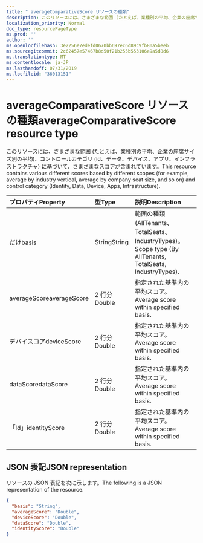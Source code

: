 ```yaml
---
title: " averageComparativeScore リソースの種類"
description: このリソースには、さまざまな範囲 (たとえば、業種別の平均、企業の座席サイズ別の平均)、コントロールカテゴリ (Id、データ、デバイス、アプリ、インフラストラクチャ) に基づいて、さまざまなスコアが含まれています。
localization_priority: Normal
doc_type: resourcePageType
ms.prod: ''
author: ''
ms.openlocfilehash: 3e2256e7edefd0670bb697ec6d89c9fb80a5beeb
ms.sourcegitcommit: 2c62457e57467b8d50f21b255b553106a9a5d8d6
ms.translationtype: MT
ms.contentlocale: ja-JP
ms.lasthandoff: 07/31/2019
ms.locfileid: "36013151"
---
```

#  <a name="averagecomparativescore-resource-type"></a><span data-ttu-id="fe0df-103">averageComparativeScore リソースの種類</span><span class="sxs-lookup"><span data-stu-id="fe0df-103">averageComparativeScore resource type</span></span>

<span data-ttu-id="fe0df-104">このリソースには、さまざまな範囲 (たとえば、業種別の平均、企業の座席サイズ別の平均)、コントロールカテゴリ (Id、データ、デバイス、アプリ、インフラストラクチャ) に基づいて、さまざまなスコアが含まれています。</span><span class="sxs-lookup"><span data-stu-id="fe0df-104">This resource contains various different scores based by different scopes (for example, average by industry vertical, average by company seat size, and so on) and control category (Identity, Data, Device, Apps, Infrastructure).</span></span>

|<span data-ttu-id="fe0df-105">プロパティ</span><span class="sxs-lookup"><span data-stu-id="fe0df-105">Property</span></span> |<span data-ttu-id="fe0df-106">型</span><span class="sxs-lookup"><span data-stu-id="fe0df-106">Type</span></span> |<span data-ttu-id="fe0df-107">説明</span><span class="sxs-lookup"><span data-stu-id="fe0df-107">Description</span></span> |
|:--|:--|:--|
|   <span data-ttu-id="fe0df-108">だけ</span><span class="sxs-lookup"><span data-stu-id="fe0df-108">basis</span></span>   |   <span data-ttu-id="fe0df-109">String</span><span class="sxs-lookup"><span data-stu-id="fe0df-109">String</span></span>  |   <span data-ttu-id="fe0df-110">範囲の種類 (AllTenants、TotalSeats、IndustryTypes)。</span><span class="sxs-lookup"><span data-stu-id="fe0df-110">Scope type (By AllTenants, TotalSeats, IndustryTypes).</span></span>  |
|   <span data-ttu-id="fe0df-111">averageScore</span><span class="sxs-lookup"><span data-stu-id="fe0df-111">averageScore</span></span>    |   <span data-ttu-id="fe0df-112">2 行分</span><span class="sxs-lookup"><span data-stu-id="fe0df-112">Double</span></span>  | <span data-ttu-id="fe0df-113">指定された基準内の平均スコア。</span><span class="sxs-lookup"><span data-stu-id="fe0df-113">Average score within specified basis.</span></span> |
|   <span data-ttu-id="fe0df-114">デバイスコア</span><span class="sxs-lookup"><span data-stu-id="fe0df-114">deviceScore</span></span> |   <span data-ttu-id="fe0df-115">2 行分</span><span class="sxs-lookup"><span data-stu-id="fe0df-115">Double</span></span>  | <span data-ttu-id="fe0df-116">指定された基準内の平均スコア。</span><span class="sxs-lookup"><span data-stu-id="fe0df-116">Average score within specified basis.</span></span> |
|   <span data-ttu-id="fe0df-117">dataScore</span><span class="sxs-lookup"><span data-stu-id="fe0df-117">dataScore</span></span>   |   <span data-ttu-id="fe0df-118">2 行分</span><span class="sxs-lookup"><span data-stu-id="fe0df-118">Double</span></span>  | <span data-ttu-id="fe0df-119">指定された基準内の平均スコア。</span><span class="sxs-lookup"><span data-stu-id="fe0df-119">Average score within specified basis.</span></span> |
|   <span data-ttu-id="fe0df-120">「Id」</span><span class="sxs-lookup"><span data-stu-id="fe0df-120">identityScore</span></span>   |   <span data-ttu-id="fe0df-121">2 行分</span><span class="sxs-lookup"><span data-stu-id="fe0df-121">Double</span></span>  | <span data-ttu-id="fe0df-122">指定された基準内の平均スコア。</span><span class="sxs-lookup"><span data-stu-id="fe0df-122">Average score within specified basis.</span></span> |

## <a name="json-representation"></a><span data-ttu-id="fe0df-123">JSON 表記</span><span class="sxs-lookup"><span data-stu-id="fe0df-123">JSON representation</span></span>

<span data-ttu-id="fe0df-124">リソースの JSON 表記を次に示します。</span><span class="sxs-lookup"><span data-stu-id="fe0df-124">The following is a JSON representation of the resource.</span></span>

<!-- {
  "blockType": "resource",
  "optionalProperties": [

  ],
  "@odata.type": "microsoft.graph.averageComparativeScore"
}-->

```json
{
  "basis": "String",
  "averageScore": "Double",
  "deviceScore": "Double",
  "dataScore": "Double",
  "identityScore": "Double"
}

```


<!-- {
  "type": "#page.annotation",
  "description": "averageComparativeScore resource",
  "keywords": "",
  "section": "documentation",
  "tocPath": ""
}-->
